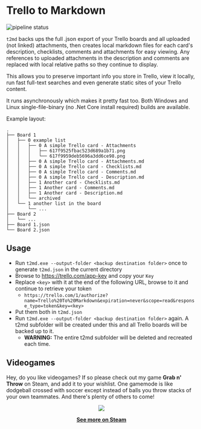 
# Trello to Markdown

![pipeline status](https://github.com/GSGBen/t2md/actions/workflows/build-test.yml/badge.svg)

`t2md` backs ups the full .json export of your Trello boards and all uploaded (not linked) attachments, then creates local markdown files for each card's description, checklists, comments and attachments for easy viewing. Any references to uploaded attachments in the description and comments are replaced with local relative paths so they continue to display. 

This allows you to preserve important info you store in Trello, view it locally, run fast full-text searches and even generate static sites of your Trello content.

It runs asynchronously which makes it pretty fast too. Both Windows and Linux single-file-binary (no .Net Core install required) builds are available.

Example layout:

```
.
├── Board 1
│   ├── 0 example list
│   │   ├── 0 A simple Trello card - Attachments
│   │   │   ├── 617f9525fbac523d689a1b71.png
│   │   │   └── 617f9959deb5696a3dd6ce98.png
│   │   ├── 0 A simple Trello card - Attachments.md
│   │   ├── 0 A simple Trello card - Checklists.md
│   │   ├── 0 A simple Trello card - Comments.md
│   │   ├── 0 A simple Trello card - Description.md
│   │   ├── 1 Another card - Checklists.md
│   │   ├── 1 Another card - Comments.md
│   │   ├── 1 Another card - Description.md
│   │   └── archived
│   └── 1 another list in the board
│       └── ...
├── Board 2
│   └── ...
├── Board 1.json
└── Board 2.json
```

## Usage

- Run `t2md.exe --output-folder <backup destination folder>` once to generate `t2md.json` in the current directory
- Browse to https://trello.com/app-key and copy your `Key`
- Replace `<key>` with it at the end of the following URL, browse to it and continue to retrieve your token
  - `https://trello.com/1/authorize?name=Trello%20To%20Markdown&expiration=never&scope=read&response_type=token&key=<key>`
- Put them both in `t2md.json`
- Run `t2md.exe --output-folder <backup destination folder>` again.
  A t2md subfolder will be created under this and all Trello boards will be backed up to it.
  - **WARNING:** The entire t2md subfolder will be deleted and recreated each time.

## Videogames

Hey, do you like videogames? If so please check out my game **Grab n' Throw** on Steam, and add it to your wishlist. One gamemode is like dodgeball crossed with soccer except instead of balls you throw stacks of your own teammates. And there's plenty of others to come!

<p align="center">
  <a href=https://store.steampowered.com/app/1813590/Grab_n_Throw/?utm_source=github_t2md>
    <img src="images/throwing%202.gif">
  </a>
</p>

[<p align="center">**See more on Steam**</p>](https://store.steampowered.com/app/1813590/Grab_n_Throw/?utm_source=github_t2md)
